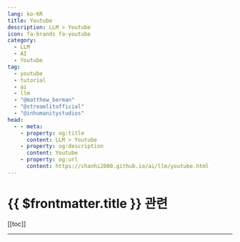 ```yaml
---
lang: ko-KR
title: Youtube
description: LLM > Youtube
icon: fa-brands fa-youtube
category: 
  - LLM
  - AI
  - Youtube
tag: 
  - youtube
  - tutorial
  - ai
  - llm
  - "@matthew_berman"
  - "@streamlitofficial"
  - "@inhumanitystudios"
head:
  - - meta:
    - property: og:title
      content: LLM > Youtube
    - property: og:description
      content: Youtube
    - property: og:url
      content: https://chanhi2000.github.io/ai/llm/youtube.html
---
```


# {{ $frontmatter.title }} 관련

[[toc]]

---

<MyYouTubeItems jsonName="yu-matthew_berman" /><!-- Matthew Berman -->
<MyYouTubeItems jsonName="yu-streamlitofficial" /><!-- Streamlit -->
<MyYouTubeItems jsonName="yu-inhumanitystudios" /><!-- inhumanity Studios -->
<MyYouTubeItems jsonName="yu-user-bv8if5qg9l" /><!-- 빅데이터 혁신융합대학 -->
<MyYouTubeItems jsonName="yu-SecondStateInc" /><!-- Second State -->
<MyYouTubeItems jsonName="yu-thewilltejeda" /><!-- Will Tejeda -->
<MyYouTubeItems jsonName="yu-kskroyaltech" /><!-- Ksk Royal -->
<MyYouTubeItems jsonName="yu-uengine5309" /><!-- uEngine -->
<MyYouTubeItems jsonName="yu-ai101lab" /><!-- AI101 -->
<MyYouTubeItems jsonName="yu-reps" /><!-- Marco Reps -->
<MyYouTubeItems jsonName="yu-ringring_creator" /><!-- RingRing -->
<MyYouTubeItems jsonName="yu-YangCom2014" /><!-- 양컴 -->
<MyYouTubeItems jsonName="yu-Andytizer" /><!-- Andrew Tsai -->
<MyYouTubeItems jsonName="yu-aipapersacademy" /><!-- AI Papers Academy -->
<MyYouTubeItems jsonName="yu-SupportVectors" /><!-- SupportVectors -->
<MyYouTubeItems jsonName="yu-MahlerLab" /><!-- 말러랩 -->
<MyYouTubeItems jsonName="yu-deployingai" /><!-- Deploying AI -->
<MyYouTubeItems jsonName="yu-TimCarambat" /><!-- Tim Carambat -->
<MyYouTubeItems jsonName="yu-bhancock_ai" /><!-- codewithbrandon -->
<MyYouTubeItems jsonName="yu-harvarddatascienceinitiati3320" /><!-- Harvard Data Science Initiative -->
<MyYouTubeItems jsonName="yu-decoder-sh" /><!-- Decoder -->
<MyYouTubeItems jsonName="yu-coderxdox" /><!-- CODER X DOX 코더엑스독스 -->
<MyYouTubeItems jsonName="yu-1littlecoder" /><!-- 1littlecoder -->
<MyYouTubeItems jsonName="yu-pixegami" /><!-- pixegami -->
<MyYouTubeItems jsonName="yu-GaryExplains" /><!-- Gary Explains -->
<MyYouTubeItems jsonName="yu-teddynote" /><!-- 테디노트 TeddyNote -->
<MyYouTubeItems jsonName="yu-thebetter-today" /><!-- 더 배러 (The Better) -->
<MyYouTubeItems jsonName="yu-Data-Centric" /><!-- Data Centric -->
<MyYouTubeItems jsonName="yu-10xaiclub" /><!-- 10X AI Club -->
<MyYouTubeItems jsonName="yu-PyDataTV" /><!-- PyData -->
<MyYouTubeItems jsonName="yu-MakeDataUseful" /><!-- Make Data Useful -->
<MyYouTubeItems jsonName="yu-vesslai" /><!-- VESSL AI -->
<MyYouTubeItems jsonName="yu-V7labs" /><!-- V7 -->
<MyYouTubeItems jsonName="yu-Confluent" /><!-- Confluent -->
<MyYouTubeItems jsonName="yu-ImcommIT" /><!-- 임커밋 -->
<MyYouTubeItems jsonName="yu-MicrosoftResearch" /><!-- Microsoft Research -->
<MyYouTubeItems jsonName="yu-technovangelist" /><!-- Matt Williams -->
<MyYouTubeItems jsonName="yu-fastandsimpledevelopment" /><!-- Fast and Simple Development -->
<MyYouTubeItems jsonName="yu-encord" /><!-- Encord -->
<MyYouTubeItems jsonName="yu-AdamLucek" /><!-- Adam Lucek -->
<MyYouTubeItems jsonName="yu-noahgsolomon" /><!-- Noah Solomon -->
<MyYouTubeItems jsonName="yu-개발하는약사" /><!-- 개발하는 약사 DevPharmacist -->
<MyYouTubeItems jsonName="yu-devlearnllm" /><!-- LLMs for Devs -->
<MyYouTubeItems jsonName="yu-Computerphile" /><!-- Computerphile -->
<MyYouTubeItems jsonName="yu-rainbowbrain_youtube" /><!-- 레인보우브레인 -->
<MyYouTubeItems jsonName="yu-tech42_media" /><!-- 테크42 -->
<MyYouTubeItems jsonName="yu-aiadjunct" /><!-- AI 겸임교수 이종범 -->
<MyYouTubeItems jsonName="yu-arp_ai" /><!-- Jay Alammar -->
<MyYouTubeItems jsonName="yu-AIKoreaCommunity" /><!-- AI 코리아 커뮤니티 -->
<TagLinks/>